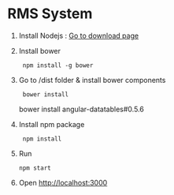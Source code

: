 # RMS System

1. Install Nodejs :  [Go to download page](https://nodejs.org/en/download/)
    
2. Install bower

        npm install -g bower

3. Go to /dist folder & install bower components
 
        bower install
	bower install angular-datatables#0.5.6

4. Install npm package
			
		npm install

5.  Run

		npm start


6. Open [http://localhost:3000](http://localhost:3000) 

